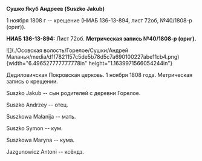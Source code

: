 **Сушко Якуб Андреев (Suszko Jakub)**

1 ноября 1808 г -- крещение (НИАБ 136-13-894, лист 72об, №40/1808-р
(ориг)).

**НИАБ 136-13-894:** Лист 72об. **Метрическая запись №40/1808-р
(ориг).**

![](./Осовская волость/Горелое/Сушки/Андрей Маланья/media/d1f7821157c5de5b78d5c7a690100227abe11cb4.png){width="6.496527777777778in"
height="1.1639971566054244in"}

Дедиловичская Покровская церковь. 1 ноября 1808 года. Метрическая запись
о крещении.

Suszko Jakub -- сын родителей с деревни Горелое.

Suszko Andrzey -- отец.

Suszkowa Małanija -- мать.

Suszko Symon -- кум.

Suszkowa Maryna -- кума.

Jazgunowicz Antoni -- ксёндз.
